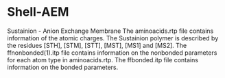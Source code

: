 # Shell-AEM
Sustainion - Anion Exchange Membrane
The aminoacids.rtp file contains information of the atomic charges. The Sustainion polymer is described by the residues [STH], [STM], [STT], [MST], [MS1] and [MS2]. The ffnonbonded(1).itp file contains information on the nonbonded parameters for each atom type in aminoacids.rtp. The ffbonded.itp file contains information on the bonded parameters.

